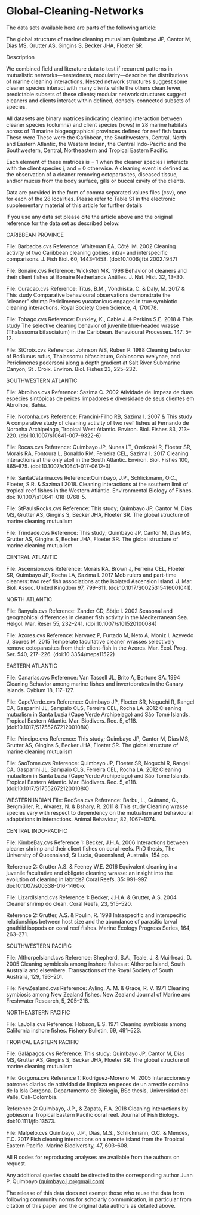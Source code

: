 # Global-Cleaning-Networks

The data sets available here are parts of the following article:

The global structure of marine cleaning mutualism
Quimbayo JP, Cantor M, Dias MS, Grutter AS, Gingins S, Becker JHA, Floeter SR.


Description

We combined field and literature data to test if recurrent patterns in mutualistic networks—nestedness,
modularity—describe the distributions of marine cleaning interactions. Nested network structures suggest 
some cleaner species interact with many clients while the others clean fewer, predictable subsets of these clients; 
modular network structures suggest cleaners and clients interact within defined, densely-connected subsets of species. 

All datasets are binary matrices indicating cleaning interaction between cleaner species (columns) 
and client species (rows) in 28 marine habitats across of 11 marine biogeographical provinces defined for reef fish fauna.
These were These were the Caribbean, the Southwestern, Central, North and Eastern Atlantic, the Western Indian,
the Central Indo-Pacific and the Southwestern, Central, Northeastern and Tropical Eastern Pacific.

Each element of these matrices is = 1 when the cleaner species i interacts with the client species j, 
and  = 0 otherwise. A cleaning event is defined as the observation of a cleaner removing ectoparasites, 
diseased tissue, and/or mucus from the body surface, gills or buccal cavity of the clients.

Data are provided in the form of comma separated values files (csv), one for each of the 28 localities.
Please refer to Table S1 in the electronic supplementary material of this article for further details


If you use any data set please cite the article above and the original reference for the data 
set as described below.

CARIBBEAN PROVINCE

File: Barbados.cvs
Reference: Whiteman EA, Côté IM. 2002 
Cleaning activity of two Caribbean cleaning gobies: intra- and interspecific comparisons. 
J. Fish Biol. 60, 1443–1458. (doi:10.1006/jfbi.2002.1947)

File: Bonaire.cvs
Reference: Wicksten MK. 1998 
Behavior of cleaners and their client fishes at Bonaire Netherlands Antilles. 
J. Nat. Hist. 32, 13–30. 

File: Curacao.cvs
Reference: Titus, B.M., Vondriska, C. & Daly, M. 2017 & This study
Comparative behavioural observations demonstrate the “cleaner” shrimp Periclimenes yucatanicus engages in true 
symbiotic cleaning interactions. 
Royal Society Open Science, 4, 170078.

File: Tobago.cvs
Reference: Dunkley, K., Cable J. & Perkins S.E. 2018 & This study 
The selective cleaning behavior of juvenile blue-headed wrasse (Thalassoma bifasciatum) in the Caribbean. 
Behavioural Processes. 147: 5–12.

File: StCroix.cvs
Reference: Johnson WS, Ruben P. 1988 
Cleaning behavior of Bodiunus rufus, Thalassomu bifasciatum, 
Gobiosoma evelynae, and Periclimenes pedersoni along a depth gradient at Salt River 
Submarine Canyon, St . Croix. Environ. Biol. Fishes 23, 225–232.

SOUTHWESTERN ATLANTIC

File: Abrolhos.cvs
Reference: Sazima C. 2002 
Atividade de limpeza de duas espécies sintópicas de peixes limpadores e 
diversidade de seus clientes em Abrolhos, Bahia. 

File: Noronha.cvs
Reference: Francini-Filho RB, Sazima I. 2007 & This study
A comparative study of cleaning activity of two reef fishes at Fernando de Noronha Archipelago, Tropical West Atlantic. 
Environ. Biol. Fishes 83, 213–220. (doi:10.1007/s10641-007-9322-6)

File: Rocas.cvs
Reference: Quimbayo JP, Nunes LT, Ozekoski R, Floeter SR, Morais RA, Fontoura L, Bonaldo RM, Ferreira CEL, Sazima I. 2017
Cleaning interactions at the only atoll in the South Atlantic. 
Environ. Biol. Fishes 100, 865–875. (doi:10.1007/s10641-017-0612-3)

File: SantaCatarina.cvs
Reference:Quimbayo, J.P., Schlickmann, O.C., Floeter, S.R. & Sazima I 2018. 
Cleaning interactions at the southern limit of tropical reef fishes in the Western Atlantic. 
Environmental Biology of Fishes. doi: 10.1007/s10641-018-0768-5.

File: StPaulsRocks.cvs
Reference: This study; Quimbayo JP, Cantor M, Dias MS, Grutter AS, Gingins S, Becker JHA, Floeter SR.
The global structure of marine cleaning mutualism

File: Trindade.cvs
Reference: This study; Quimbayo JP, Cantor M, Dias MS, Grutter AS, Gingins S, Becker JHA, Floeter SR.
The global structure of marine cleaning mutualism

CENTRAL ATLANTIC

File: Ascension.cvs
Reference: Morais RA, Brown J, Ferreira CEL, Floeter SR, Quimbayo JP, Rocha LA, Sazima I. 2017 
Mob rulers and part-time cleaners: two reef fish associations at the isolated Ascension Island. 
J. Mar. Biol. Assoc. United Kingdom 97, 799–811. (doi:10.1017/S0025315416001041).

NORTH ATLANTIC

File: Banyuls.cvs 
Reference: Zander CD, Sötje I. 2002 
Seasonal and geographical differences in cleaner fish activity in the Mediterranean Sea. 
Helgol. Mar. Reser 55, 232–241. (doi:10.1007/s101520100084)

File: Azores.cvs
Reference: Narvaez P, Furtado M, Neto A, Moniz I, Azevedo J, Soares M. 2015 
Temperate facultative cleaner wrasses selectively remove ectoparasites from their client-fish in the Azores. 
Mar. Ecol. Prog. Ser. 540, 217–226. (doi:10.3354/meps11522)

EASTERN ATLANTIC

File: Canarias.cvs
Reference: Van Tassell JL, Brito A, Bortone SA. 1994 
Cleaning Behavior among marine fishes and invertebrates in the Canary Islands. 
Cybium 18, 117–127. 

File: CapeVerde.cvs
Reference: Quimbayo JP, Floeter SR, Noguchi R, Rangel CA, Gasparini JL, Sampaio CLS, Ferreira CEL, Rocha LA. 2012
Cleaning mutualism in Santa Luzia (Cape Verde Archipelago) and São Tomé Islands, Tropical Eastern Atlantic. Mar. 
Biodivers. Rec. 5, e118. (doi:10.1017/S175526721200108X)

File: Principe.cvs
Reference: This study; Quimbayo JP, Cantor M, Dias MS, Grutter AS, Gingins S, Becker JHA, Floeter SR.
The global structure of marine cleaning mutualism


File: SaoTome.cvs
Reference: Quimbayo JP, Floeter SR, Noguchi R, Rangel CA, Gasparini JL, Sampaio CLS, Ferreira CEL, Rocha LA. 2012
Cleaning mutualism in Santa Luzia (Cape Verde Archipelago) and São Tomé Islands, Tropical Eastern Atlantic. 
Mar. Biodivers. Rec. 5, e118. (doi:10.1017/S175526721200108X)

WESTERN INDIAN
File: RedSea.cvs
Reference: Barbu, L., Guinand, C., Bergmüller, R., Alvarez, N. & Bshary, R. 2011 & This study
Cleaning wrasse species vary with respect to dependency on the mutualism and behavioural adaptations in interactions. 
Animal Behaviour, 82, 1067–1074.

CENTRAL INDO-PACIFIC

File: KimbeBay.cvs
Reference 1: Becker, J.H.A. 2006 
Interactions between cleaner shrimp and their client fishes on coral reefs. 
PhD thesis, The University of Queensland, St Lucia, Queensland, Australia, 154 pp. 

Reference 2: Grutter A.S. & Feeney W.E. 2016 
Equivalent cleaning in a juvenile facultative and obligate cleaning wrasse: an insight into the evolution of 
cleaning in labrids? 
Coral Reefs. 35: 991–997. doi:10.1007/s00338-016-1460-x

File: LizardIsland.cvs
Reference 1: Becker, J.H.A. & Grutter, A.S. 2004 
Cleaner shrimp do clean. 
Coral Reefs, 23, 515–520.

Reference 2: Grutter, A.S. & Poulin, R. 1998 
Intraspecific and interspecific relationships between host size and the abundance of parasitic larval gnathiid isopods
on coral reef fishes. 
Marine Ecology Progress Series, 164, 263–271.

SOUTHWESTERN PACIFIC

File: AlthorpeIsland.cvs
Reference: Shepherd, S.A., Teale, J. & Muirhead, D. 2005
Cleaning symbiosis among inshore fishes at Althorpe Island, South Australia and elsewhere. 
Transactions of the Royal Society of South Australia, 129, 193–201.

File: NewZealand.cvs
Reference: Ayling,  A. M. & Grace, R. V. 1971
Cleaning symbiosis among New Zealand fishes. 
New Zealand Journal of Marine and Freshwater Research, 5, 205–218.

NORTHEASTERN PACIFIC

File: LaJolla.cvs
Reference: Hobson, E.S. 1971
Cleaning symbiosis among California inshore fishes. 
Fishery Bulletin, 69, 491–523.

TROPICAL EASTERN PACIFIC

File: Galápagos.cvs
Reference: This study; Quimbayo JP, Cantor M, Dias MS, Grutter AS, Gingins S, Becker JHA, Floeter SR.
The global structure of marine cleaning mutualism

File: Gorgona.cvs
Reference 1: Rodríguez-Moreno M. 2005
Interacciones y patrones diarios de actividad de limpieza en peces de un arrecife coralino de la Isla Gorgona. 
Departamento de Biologia, BSc thesis, Universidad del Valle, Cali-Colombia.

Reference 2: Quimbayo, J.P., & Zapata, F.A. 2018 
Cleaning interactions by gobieson a Tropical Eastern Pacific coral reef. 
Journal of Fish Biology. doi:10.1111/jfb.13573.

File: Malpelo.cvs
Quimbayo, J.P., Dias, M.S., Schlickmann, O.C. & Mendes, T.C. 2017 
Fish cleaning interactions on a remote island from the Tropical Eastern Pacific.
Marine Biodiversity, 47, 603–608.


All R codes for reproducing analyses are available from the authors on request. 

Any additional queries should be directed to the corresponding author 
Juan P. Quimbayo (quimbayo.j.p@gmail.com)

The release of this data does not exempt those who reuse the data from 
following community norms for scholarly communication, in particular from citation
of this paper and the original data authors as detailed above.
